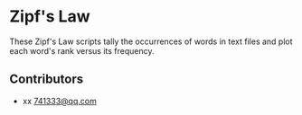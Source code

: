 # Zipf's Law

These Zipf's Law scripts tally the occurrences of words in text
files and plot each word's rank versus its frequency.

## Contributors

- xx <741333@qq.com>
